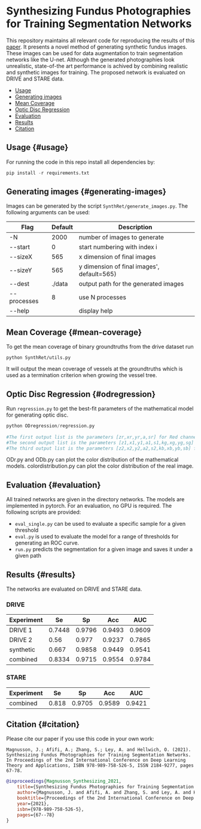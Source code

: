 # Synthesizing Fundus Photographies for Training Segmentation Networks

This repository maintains all relevant code for reproducing the results of this [paper](). It presents a novel method of generating synthetic fundus images. These images can be used for data augmentation to train segmentation networks like the U-net. Although the generated photographies look unrealistic, state-of-the art performance is achived by combining realistic and synthetic images for training. The proposed network is evaluated on DRIVE and STARE data.

* [Usage](#usage)
* [Generating images](#generating-images)
* [Mean Coverage](#mean-coverage)
* [Optic Disc Regression](#odregression)
* [Evaluation](#evaluation)
* [Results](#results)
* [Citation](#citation)


## Usage {#usage}
For running the code in this repo install all dependencies by:

```python
pip install -r requirements.txt
```

## Generating images {#generating-images}

Images can be generated by the script `SynthRet/generate_images.py`. The following arguments can be used:

|Flag | Default | Description |
| -- | -- | -- |
-N | 2000 | number of images to generate
--start | 0 | start numbering with index i
--sizeX | 565 | x dimension of final images
--sizeY | 565 | y dimension of final images', default=565)
--dest | ./data | output path for the generated images
--processes | 8 | use N processes
--help | | display help
    
    
## Mean Coverage {#mean-coverage}
To get the mean coverage of binary groundtruths from the drive dataset run

    python SynthRet/utils.py
    
It will output the mean coverage of vessels at the groundtruths which is used as
a termination criterion when growing the vessel tree.

## Optic Disc Regression {#odregression}

Run `regression.py` to get the best-fit parameters of the mathematical model for generating optic disc. 

```python
python ODregression/regression.py
    
#The first output list is the parameters [zr,xr,yr,a,sr] for Red channel. 
#The second output list is the parameters [z1,x1,y1,a1,s1,kg,xg,yg,sg] for Green channel. 
#The third output list is the parameters [z2,x2,y2,a2,s2,kb,xb,yb,sb] for Blue channel.
```

ODr.py and ODb.py can plot the color distribution of the mathematical models. colordistribution.py can plot the color distribution of the real image.

## Evaluation {#evaluation}

All trained networks are given in the directory networks. The models are implemented in pytorch. For an evaluation, no GPU is required. The following scripts are provided:

* `eval_single.py` can be used to evaluate a specific sample for a given threshold
* `eval.py` is used to evaluate the model for a range of thresholds for generating an ROC curve.
* `run.py` predicts the segmentation for a given image and saves it under a given path

## Results {#results}
The networks are evaluated on DRIVE and STARE data.

### DRIVE
|Experiment | Se | Sp | Acc | AUC|
| -- | -- | -- | -- | -- |
DRIVE 1 | 0.7448 | 0.9796 | 0.9493 | 0.9609
DRIVE 2 | 0.56 | 0.977 | 0.9237 | 0.7865
synthetic | 0.667 | 0.9858 | 0.9449 | 0.9541
combined | 0.8334 | 0.9715 | 0.9554 | 0.9784

### STARE
|Experiment | Se | Sp | Acc | AUC|
| -- | -- | -- | -- | -- |
combined | 0.818 | 0.9705 | 0.9589 | 0.9421


## Citation {#citation}

Please cite our paper if you use this code in your own work:

```
Magnusson, J.; Afifi, A.; Zhang, S.; Ley, A. and Hellwich, O. (2021). Synthesizing Fundus Photographies for Training Segmentation Networks.  In Proceedings of the 2nd International Conference on Deep Learning Theory and Applications, ISBN 978-989-758-526-5, ISSN 2184-9277, pages 67-78.   
```

```bibtex
@inproceedings{Magnusson_Synthesizing_2021,
    title={Synthesizing Fundus Photographies for Training Segmentation Networks},
    author={Magnusson, J. and Afifi, A. and Zhang, S. and Ley, A. and Hellwich, O.},
    booktitle={Proceedings of the 2nd International Conference on Deep Learning Theory and Applications},
    year={2021},
    isbn={978-989-758-526-5},
    pages={67--78}
}
```